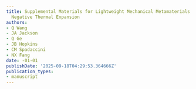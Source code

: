 ```yaml
---
title: Supplemental Materials for Lightweight Mechanical Metamaterials with Tunable
  Negative Thermal Expansion
authors:
- Q Wang
- JA Jackson
- Q Ge
- JB Hopkins
- CM Spadaccini
- NX Fang
date: -01-01
publishDate: '2025-09-18T04:29:53.364666Z'
publication_types:
- manuscript
---
```

